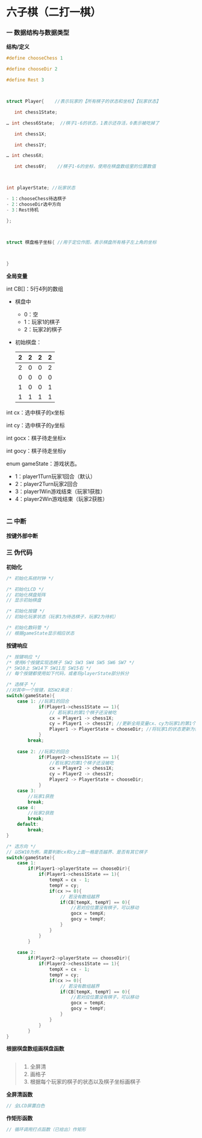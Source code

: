 # 六子棋（二打一棋）

### 一 数据结构与数据类型

**结构/定义**

``` c
#define chooseChess 1

#define chooseDir 2

#define Rest 3



struct Player{    //表示玩家的【所有棋子的状态和坐标】【玩家状态】

​	int chess1State; 

… int chess6State;  //棋子1-6的状态，1表示还存活，0表示被吃掉了

​	int chess1X;

​	int chess1Y;

… int chess6X; 

​	int chess6Y;	//棋子1-6的坐标，使用在棋盘数组里的位置数值



int playerState; //玩家状态

- 1：chooseChess待选棋子
- 2：chooseDir选中方向
- 3：Rest待机

};



struct 棋盘格子坐标{ //用于定位作图，表示棋盘所有格子左上角的坐标

​	

}
```



**全局变量**

int CB[]：5行4列的数组

- 棋盘中

    - 0：空
    - 1：玩家1的棋子
    - 2：玩家2的棋子

- 初始棋盘：

    | 2    | 2    | 2    | 2    |
    | ---- | ---- | ---- | ---- |
    | 2    | 0    | 0    | 2    |
    | 0    | 0    | 0    | 0    |
    | 1    | 0    | 0    | 1    |
    | 1    | 1    | 1    | 1    |



int cx：选中棋子的x坐标

int cy：选中棋子的y坐标

int gocx：棋子待走坐标x

int gocy：棋子待走坐标y



enum gameState：游戏状态。

- 1：player1Turn玩家1回合（默认）
- 2：player2Turn玩家2回合
- 3：player1Win游戏结束（玩家1获胜）
- 4：player2Win游戏结束（玩家2获胜）

``` c

```



### 二 中断

**按键外部中断**



### 三 伪代码

**初始化**

``` c
/* 初始化系统时钟 */

/* 初始化LCD */
// 初始化棋盘矩阵
// 显示初始棋盘

/* 初始化按键 */
// 初始化玩家状态（玩家1为待选棋子，玩家2为待机）

/* 初始化数码管 */
// 根据gameState显示相应状态
```



**按键响应**

``` c
/* 按键响应 */
/* 使用6个按键实现选棋子 SW2 SW3 SW4 SW5 SW6 SW7 */
/* SW10上 SW14下 SW11左 SW15右 */
// 每个按键都使用如下代码，或者将playerState部分拆分

/* 选棋子 */	
//对其中一个按键，如SW2来说：
switch(gameState){
    case 1: //玩家1的回合
            if(Player1->chess1State == 1){
                // 若玩家1的第1个棋子还没被吃
                cx = Player1 -> chess1X;
                cy = Player1 -> chess1Y; //更新全局变量cx、cy为玩家1的第1个棋子的坐标
                Player1 -> PlayerState = chooseDir; //将玩家1的状态更新为待选方向
            }
        break;
        
    case 2: //玩家2的回合 
            if(Player2->chess1State == 1){
                //若玩家2的第1个棋子还没被吃
                cx = Player2 -> chess1X;
                cy = Player2 -> chess1Y;
                Player2 -> PlayerState = chooseDir;
            }
    case 3:
        //玩家1获胜
        break;
    case 4:
        //玩家2获胜
        break;
    default:
        break;
}

/* 选方向 */
// 以SW10为例，需要判断cx和cy上面一格是否越界、是否有其它棋子
switch(gameState){
    case 1:
        if(Player1->playerState == chooseDir){
            if(Player1->chess1State == 1){
                tempX = cx - 1;
                tempY = cy;
                if(cx >= 0){
                    // 若没有数组越界
                    if(CB[tempX, tempY] == 0){
                        //若对应位置没有棋子，可以移动
                        gocx = tempX;
                        gocy = tempY;
                    }
                }
            }
        }
        
    case 2:
        if(Player2->playerState == chooseDir){
            if(Player2->chess1State == 1){
                tempX = cx - 1;
                tempY = cy;
                if(cx >= 0){
                    // 若没有数组越界
                    if(CB[tempX, tempY] == 0){
                        //若对应位置没有棋子，可以移动
                        gocx = tempX;
                        gocy = tempY;
                    }
                }
            }
        }
}
```

**根据棋盘数组画棋盘函数**

``` c

```

> 1. 全屏清
> 2. 画格子
> 3. 根据每个玩家的棋子的状态以及棋子坐标画棋子

**全屏清函数**

``` c
// 全LCD屏置白色
```

**作矩形函数**

``` c
// 循环调用打点函数（已给出）作矩形
```


